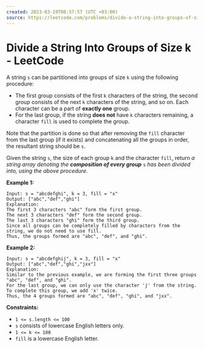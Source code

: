 ```yaml
---
created: 2023-03-19T08:57:57 (UTC +03:00)
source: https://leetcode.com/problems/divide-a-string-into-groups-of-size-k/
---
```


# Divide a String Into Groups of Size k - LeetCode

A string `s` can be partitioned into groups of size `k` using the following procedure:

- The first group consists of the first `k` characters of the string, the second group consists of the next `k`
  characters of the string, and so on. Each character can be a part of **exactly one** group.
- For the last group, if the string **does not** have `k` characters remaining, a character `fill` is used to complete
  the group.

Note that the partition is done so that after removing the `fill` character from the last group (if it exists) and
concatenating all the groups in order, the resultant string should be `s`.

Given the string `s`, the size of each group `k` and the character `fill`, return _a string array denoting
the **composition of every group**_ `s` _has been divided into, using the above procedure_.

**Example 1:**

```
Input: s = "abcdefghi", k = 3, fill = "x"
Output: ["abc","def","ghi"]
Explanation:
The first 3 characters "abc" form the first group.
The next 3 characters "def" form the second group.
The last 3 characters "ghi" form the third group.
Since all groups can be completely filled by characters from the string, we do not need to use fill.
Thus, the groups formed are "abc", "def", and "ghi".

```

**Example 2:**

```
Input: s = "abcdefghij", k = 3, fill = "x"
Output: ["abc","def","ghi","jxx"]
Explanation:
Similar to the previous example, we are forming the first three groups "abc", "def", and "ghi".
For the last group, we can only use the character 'j' from the string. To complete this group, we add 'x' twice.
Thus, the 4 groups formed are "abc", "def", "ghi", and "jxx".

```

**Constraints:**

- `1 <= s.length <= 100`
- `s` consists of lowercase English letters only.
- `1 <= k <= 100`
- `fill` is a lowercase English letter.
